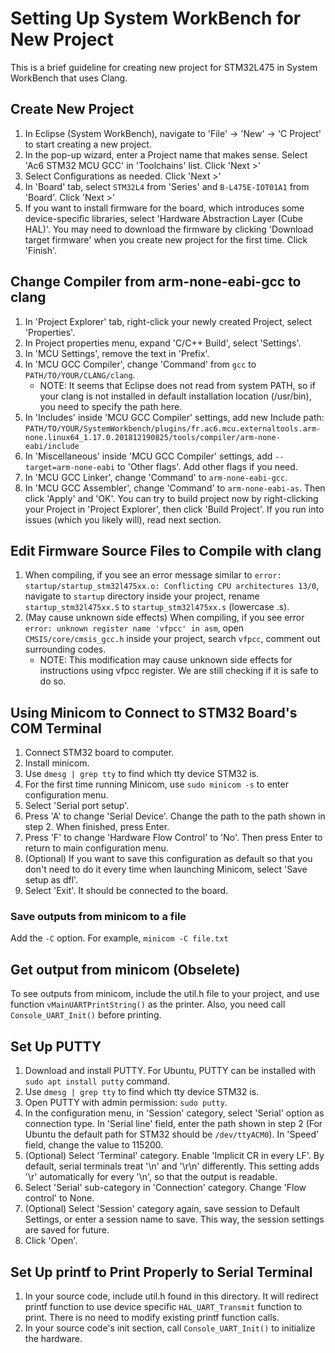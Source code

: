 # Setting Up System WorkBench for New Project
This is a brief guideline for creating new project for STM32L475 in System WorkBench that uses Clang. 

## Create New Project
1. In Eclipse (System WorkBench), navigate to 'File' -> 'New' -> 'C Project' to start creating a new project. 
2. In the pop-up wizard, enter a Project name that makes sense. Select 'Ac6 STM32 MCU GCC' in 'Toolchains' list. Click 'Next >'
3. Select Configurations as needed. Click 'Next >'
4. In 'Board' tab, select `STM32L4` from 'Series' and `B-L475E-IOT01A1` from 'Board'. Click 'Next >'
5. If you want to install firmware for the board, which introduces some device-specific libraries, select 'Hardware Abstraction Layer (Cube HAL)'. You may need to download the firmware by clicking 'Download target firmware' when you create new project for the first time. Click 'Finish'. 

## Change Compiler from arm-none-eabi-gcc to clang
1. In 'Project Explorer' tab, right-click your newly created Project, select 'Properties'. 
2. In Project properties menu, expand 'C/C++ Build', select 'Settings'. 
3. In 'MCU Settings', remove the text in 'Prefix'. 
4. In 'MCU GCC Compiler', change 'Command' from `gcc` to `PATH/TO/YOUR/CLANG/clang`. 
    - NOTE: It seems that Eclipse does not read from system PATH, so if your clang is not installed in default installation location (/usr/bin), you need to specify the path here. 
5. In 'Includes' inside 'MCU GCC Compiler' settings, add new Include path: `PATH/TO/YOUR/SystemWorkbench/plugins/fr.ac6.mcu.externaltools.arm-none.linux64_1.17.0.201812190825/tools/compiler/arm-none-eabi/include`
6. In 'Miscellaneous' inside 'MCU GCC Compiler' settings, add `--target=arm-none-eabi` to 'Other flags'. Add other flags if you need. 
7. In 'MCU GCC Linker', change 'Command' to `arm-none-eabi-gcc`. 
8. In 'MCU GCC Assembler', change 'Command' to `arm-none-eabi-as`. Then click 'Apply' and 'OK'. 
You can try to build project now by right-clicking your Project in 'Project Explorer', then click 'Build Project'. If you run into issues (which you likely will), read next section. 

## Edit Firmware Source Files to Compile with clang
1. When compiling, if you see an error message similar to `error: startup/startup_stm32l475xx.o: Conflicting CPU architectures 13/0`, navigate to `startup` directory inside your project, rename `startup_stm32l475xx.S` to `startup_stm32l475xx.s` (lowercase .s). 
2. (May cause unknown side effects) When compiling, if you see error `error: unknown register name 'vfpcc' in asm`, open `CMSIS/core/cmsis_gcc.h` inside your project, search `vfpcc`, comment out surrounding codes. 
    - NOTE: This modification may cause unknown side effects for instructions using vfpcc register. We are still checking if it is safe to do so. 

## Using Minicom to Connect to STM32 Board's COM Terminal 
1. Connect STM32 board to computer. 
2. Install minicom.
3. Use `dmesg | grep tty` to find which tty device STM32 is. 
4. For the first time running Minicom, use `sudo minicom -s` to enter configuration menu. 
5. Select 'Serial port setup'. 
6. Press 'A' to change 'Serial Device'. Change the path to the path shown in step 2. When finished, press Enter. 
7. Press 'F' to change 'Hardware Flow Control' to 'No'. Then press Enter to return to main configuration menu. 
8. (Optional) If you want to save this configuration as default so that you don't need to do it every time when launching Minicom, select 'Save setup as dfl'. 
9. Select 'Exit'. It should be connected to the board. 

### Save outputs from minicom to a file
Add the `-C` option. For example,
    `minicom -C file.txt`

## Get output from minicom (Obselete)
To see outputs from minicom, include the util.h file to your project, and use
function `vMainUARTPrintString()` as the printer. Also, you need call 
`Console_UART_Init()` before printing.

## Set Up PUTTY
1. Download and install PUTTY. For Ubuntu, PUTTY can be installed with `sudo apt install putty` command.
2. Use `dmesg | grep tty` to find which tty device STM32 is.
3. Open PUTTY with admin permission: `sudo putty`. 
4. In the configuration menu, in 'Session' category, select 'Serial' option as connection type. In 'Serial line' field, enter the path shown in step 2 (For Ubuntu the default path for STM32 should be `/dev/ttyACM0`). In 'Speed' field, change the value to 115200. 
5. (Optional) Select 'Terminal' category. Enable 'Implicit CR in every LF'. By default, serial terminals treat '\n' and '\r\n' differently. This setting adds '\r' automatically for every '\n', so that the output is readable. 
6. Select 'Serial' sub-category in 'Connection' category. Change 'Flow control' to None. 
7. (Optional) Select 'Session' category again, save session to Default Settings, or enter a session name to save. This way, the session settings are saved for future. 
8. Click 'Open'. 

## Set Up printf to Print Properly to Serial Terminal
1. In your source code, include util.h found in this directory. It will redirect printf function to use device specific `HAL_UART_Transmit` function to print. There is no need to modify existing printf function calls. 
2. In your source code's init section, call `Console_UART_Init()` to initialize the hardware. 
